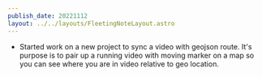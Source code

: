 ```yaml
---
publish_date: 20221112    
layout: ../../layouts/FleetingNoteLayout.astro
---
```

- Started work on a new project to sync a video with geojson route. It's purpose is to pair up a running video with moving marker on a map so you can see where you are in  video relative to geo location.